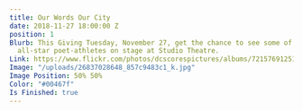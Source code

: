 ```yaml
---
title: Our Words Our City
date: 2018-11-27 18:00:00 Z
position: 1
Blurb: This Giving Tuesday, November 27, get the chance to see some of DC SCORES'
  all-star poet-athletes on stage at Studio Theatre.
Link: https://www.flickr.com/photos/dcscorespictures/albums/72157691251950122
Image: "/uploads/26837028648_857c9483c1_k.jpg"
Image Position: 50% 50%
Color: "#00467f"
Is Finished: true
---
```



